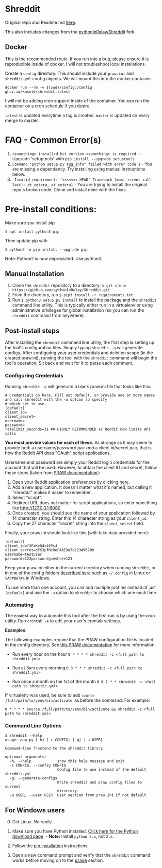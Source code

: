 # Shreddit

Original repo and Readme.md [here](https://github.com/x89/Shreddit).

This also includes changes from the [pythonInRelay/Shreddit](https://github.com/pythonInRelay/Shreddit) fork.

## Docker
This is the recommended route. If you run into a bug, please ensure it is reproducible inside of docker. I will not troubleshoot local installations.

Create a `config` dirextory. This should include your `praw.ini` and `shreddit.yml` config objects. We will mount this into the docker container.

```
docker run --rm -v $(pwd)/config:/config ghcr.io/kusold/shreddit:latest
```

I will not be adding cron support inside of the container. You can run the container on a cron schedule if you desire.

`latest` is updated everytime a tag is created. `master` is updated on every merge to master.
# FAQ - Common Error(s)

1. `<something> installed but version <something> is required.` - Upgrade 'setuptools' with `pip install --upgrade setuptools`
2. `Command "python setup.py egg_info" failed with error code 1` - You are missing a dependency. Try installing using manual instructions below.
3. ` Invalid requirement: '<<<<<<< HEAD' Traceback (most recent call last): et cetera, et cetera1` - You are trying to install the original repo's broken code. Clone and install mine with the fixes.

# Pre-install conditions:

Make sure you install pip

`$ apt install python3-pip`

Then update pip with

`$ python3 -m pip install --upgrade pip`

Note: Python2 is now depreciated. Use python3.

## Manual Installation

1. Clone the `shreddit` repository to a directory: `$ git clone https://github.com/pythonInRelay/Shreddit.git`
2. From the directory, run `$ pip3 install -r requirements.txt`
3. Run `$ python3 setup.py install` to install the package and the `shreddit` command line utility.  This is typically
   either run in a virtualenv or using administrative privileges for global installation (so you can run the `shreddit` command from anywhere).

## Post-install steps

After installing the `shreddit` command line utility, the first step is setting up the tool's configuration files.
Simply typing `shreddit -g` will generate configs. After configuring your user credentials and deletion scope (in the created praw.ini), running the tool with the `shreddit`
command will begin the tool's operation. Sit back and wait for it to parse each comment.

### Configuring Credentials

Running `shreddit -g` will generate a blank praw.ini file that looks like this:

```
# Credentials go here. Fill out default, or provide one or more names and call shreddit with the -u option to specify
# which set to use.
[default]
client_id=
client_secret=
username=
password=
ratelimit_seconds=31 ## HIGHLY RECOMMENDED as Reddit now limits API calls
```

**You must provide values for each of these.** As strange as it may seem to provide both a username/password pair *and*
a client id/secret pair, that is how the Reddit API does "OAuth" script applications.

Username and password are simply your Reddit login credentials for the account that will be used. However, to obtain the
client ID and secret, follow these steps (taken from 
[PRAW documentation](http://praw.readthedocs.io/en/latest/getting_started/authentication.html#script-application)):

1. Open your Reddit application preferences by clicking [here](https://www.reddit.com/prefs/apps/).
2. Add a new application. It doesn't matter what it's named, but calling it "shreddit" makes it easier to remember.
3. Select "script".
4. Redirect URL does not matter for script applications, so enter something like http://127.0.0.1:8080
5. Once created, you should see the name of your application followed by 14 character string. Enter this 14 character
   string as your `client_id`.
6. Copy the 27 character "secret" string into the `client_secret` field.

Finally, your praw.ini should look like this (with fake data provided here):

```
[default]
client_id=f3FaKeD4t40PsJ
client_secret=dfK3pfMoReFAkEDaTa123456789
username=testuser
password=123passwordgoeshere123
```

Keep your praw.ini either in the current directory when running `shreddit`, or in one of the config folders
[described here](http://praw.readthedocs.io/en/latest/getting_started/configuration/prawini.html) such as
`~/.config` in Linux or `%APPDATA%` in Windows.

To use more than one account, you can add multiple profiles instead of just `[default]` and use the `-u` option to 
`shreddit` to choose which one each time.

### Automating

The easiest way to automate this tool after the first run is by using the cron utility. Run `crontab -e` to edit your
user's crontab settings.

**Examples:**

The following examples require that the PRAW configuration file is located in the config directory. See [this PRAW
documentation](http://praw.readthedocs.io/en/latest/getting_started/configuration/prawini.html) for more information.

- Run every hour on the hour
        `0 * * * * shreddit -c <full path to shreddit.yml>`

- Run at 3am every morning
        `0 3 * * * shreddit -c <full path to shreddit.yml>`

- Run once a month on the 1st of the month
        `0 0 1 * * shreddit -c <full path to shreddit.yml>`

If virtualenv was used, be sure to add `source /full/path/to/venv/bin/activate &&` before the command. For example:

`0 * * * * source /full/path/to/venv/bin/activate && shreddit -c <full path to shreddit.yml>`

### Command Line Options

```
$ shreddit --help
usage: app.py [-h] [-c CONFIG] [-g] [-u USER]

Command-line frontend to the shreddit library.

optional arguments:
  -h, --help            show this help message and exit
  -c CONFIG, --config CONFIG
                        Config file to use instead of the default shreddit.yml
  -g, --generate-configs
                        Write shreddit and praw config files to current
                        directory.
  -u USER, --user USER  User section from praw.ini if not default
```

## For Windows users

0. Get Linux. *No really...*

1. Make sure you have Python installed.
   [Click here for the Python download page](https://www.python.org/downloads/).
        - **Note:** Install `python 3.x`, not `2.x`.
2. Follow the [pip installation](#pip-installation) instructions.
3. Open a new command prompt and verify that the `shreddit` command works before moving on to the [usage](#usage)
   section.

